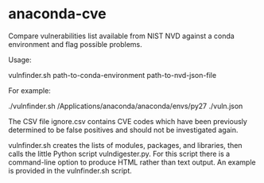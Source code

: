 # anaconda-cve
Compare vulnerabilities list available from NIST NVD against a conda environment and flag possible problems.

Usage:

vulnfinder.sh path-to-conda-environment path-to-nvd-json-file

For example:

./vulnfinder.sh /Applications/anaconda/anaconda/envs/py27 ./vuln.json

 The CSV file ignore.csv contains CVE codes which have been previously determined to be false positives
 and should not be investigated again.

 vulnfinder.sh creates the lists of modules, packages, and libraries, then calls the little Python script
 vulndigester.py. For this script there is a command-line option to produce HTML rather than text output.
 An example is provided in the vulnfinder.sh script.
